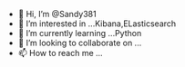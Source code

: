 - 👋 Hi, I’m @Sandy381
- 👀 I’m interested in ...Kibana,ELasticsearch
- 🌱 I’m currently learning ...Python
- 💞️ I’m looking to collaborate on ...
- 📫 How to reach me ...

<!---
Sandy381/Sandy381 is a ✨ special ✨ repository because its `README.md` (this file) appears on your GitHub profile.
You can click the Preview link to take a look at your changes.
--->
